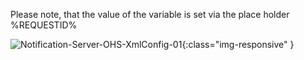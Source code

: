 
Please note, that the value of the variable is set via the place holder %REQUESTID%

![Notification-Server-OHS-XmlConfig-01](/img/content/Notification-Server-OHS-XmlConfig-01.png){:class="img-responsive" }